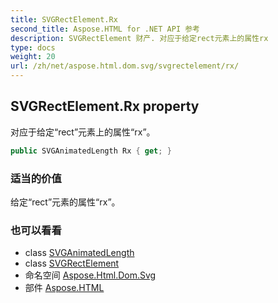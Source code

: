 ```yaml
---
title: SVGRectElement.Rx
second_title: Aspose.HTML for .NET API 参考
description: SVGRectElement 财产. 对应于给定rect元素上的属性rx
type: docs
weight: 20
url: /zh/net/aspose.html.dom.svg/svgrectelement/rx/
---
```

## SVGRectElement.Rx property

对应于给定“rect”元素上的属性“rx”。

```csharp
public SVGAnimatedLength Rx { get; }
```

### 适当的价值

给定“rect”元素的属性“rx”。

### 也可以看看

* class [SVGAnimatedLength](../../../aspose.html.dom.svg.datatypes/svganimatedlength/)
* class [SVGRectElement](../)
* 命名空间 [Aspose.Html.Dom.Svg](../../svgrectelement/)
* 部件 [Aspose.HTML](../../../)


